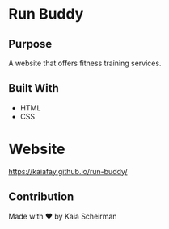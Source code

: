 # Run Buddy

## Purpose
A website that offers fitness training services.

## Built With
* HTML
* CSS

# Website
https://kaiafay.github.io/run-buddy/

## Contribution
Made with ❤️ by Kaia Scheirman
